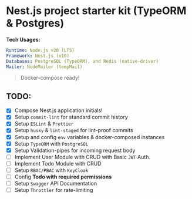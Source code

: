 # Nest.js project starter kit (TypeORM & Postgres)

**Tech Usages:**
```yml
Runtime: Node.js v20 (LTS)
Framework: Nest.js (v10)
Databases: PostgreSQL (TypeORM), and Redis (native-driver)
Mailer: NodeMailer (tempMail)
```
> Docker-compose ready!

## TODO:

- [x] Compose Nest.js application initials!
- [x] Setup `commit-lint` for standard commit history
- [x] Setup `ESLint` & `Prettier`
- [x] Setup `husky` & `lint-staged` for lint-proof commits
- [x] Setup and config `env` variables & docker-composed instances
- [x] Setup `TypeORM` with `PostgreSQL`
- [x] Setup Validation-pipes for incoming request body
- [ ] Implement User Module with CRUD with Basic `JWT` Auth.
- [ ] Implement Todo Module with CRUD
- [ ] Setup `RBAC/PBAC` with `KeyCloak`
- [ ] Config **Todo with required permissions**
- [ ] Setup `Swagger` API Documentation
- [ ] Setup `Throttler` for rate-limiting
